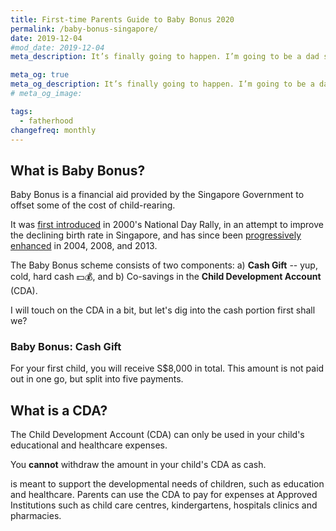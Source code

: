 ```yaml
---
title: First-time Parents Guide to Baby Bonus 2020
permalink: /baby-bonus-singapore/
date: 2019-12-04
#mod_date: 2019-12-04
meta_description: It’s finally going to happen. I’m going to be a dad soon!

meta_og: true
meta_og_description: It’s finally going to happen. I’m going to be a dad soon!
# meta_og_image: 

tags: 
  - fatherhood
changefreq: monthly
---
```


<!-- 
Outline:
What is Baby Bonus?
What is a CDA account?
How much is the baby bonus in Singapore?
Who is eligible for Baby Bonus?
Can CDA be used for infant care?
How long does it take to receive baby bonus after applying?


 -->

## What is Baby Bonus?

Baby Bonus is a financial aid provided by the Singapore Government to offset some of the cost of child-rearing. 

It was <a href="https://www.nas.gov.sg/archivesonline/data/pdfdoc/2000082001.htm" target="_blank" rel="noopener">first introduced</a> in 2000's National Day Rally, in an attempt to improve the declining birth rate in Singapore, and has since been <a href="https://www.strategygroup.gov.sg/images/chart7.png.pdf#page=37" target="_blank" rel="noopener">progressively enhanced</a> in 2004, 2008, and 2013. 

The Baby Bonus scheme consists of two components: a) **Cash Gift** -- yup, cold, hard cash 💵💰, and b) Co-savings in the **Child Development Account** (CDA).

I will touch on the CDA in a bit, but let's dig into the cash portion first shall we?

### Baby Bonus: Cash Gift

For your first child, you will receive S$8,000 in total. This amount is not paid out in one go, but split into five payments.

## What is a CDA?

The Child Development Account (CDA) can only be used in your child's educational and healthcare expenses.

You **cannot** withdraw the amount in your child's CDA as cash.

<!-- 
 - https://www.msf.gov.sg/policies/Strong-and-Stable-Families/Supporting-Families/Pages/Baby-Bonus-Scheme.aspx
 - https://www.areyouready.sg/YourInfoHub/Pages/Views-The-Ultimate-Guide-Baby-Bonus-in-Singapore-Seedly.aspx 
 - https://www.babybonus.msf.gov.sg/parent/web/about?_afrLoop=16941405388483305&_afrWindowMode=0&_afrWindowId=null#%40%3F_afrWindowId%3Dnull%26_afrLoop%3D16941405388483305%26_afrWindowMode%3D0%26_adf.ctrl-state%3D15w14d8jtb_17
 - 
-->

is meant to support the developmental needs of children, such as education and healthcare. Parents can use the CDA to pay for expenses at Approved Institutions such as child care centres, kindergartens, hospitals clinics and pharmacies.